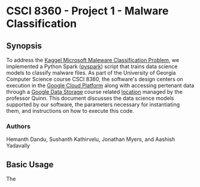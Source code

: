 # CSCI 8360 - Project 1 - Malware Classification

## Synopsis

To address the [Kaggel Microsoft Maleware Classification Problem](https://www.kaggle.com/c/malware-classification), we implemented
a Python Spark ([pyspark](https://spark.apache.org/docs/2.2.1/api/python/pyspark.html)) script that trains data science models to 
classify malware files. As part of the University of Georgia Computer Science course CSCI 8360, the software's design centers on execution
in the [Google Cloud Platform](https://cloud.google.com/) along with accessing pertenant data through a 
[Google Data Storage](https://cloud.google.com/storage/) course related 
[location](https://console.cloud.google.com/storage/browser/uga-dsp/project1) 
managed by the professor Quinn. This document discusses the data science models supported by our software, the parameters necessary for 
instantiating them, and instructions on how to execute this code.

### Authors
Hemanth Dandu, Sushanth Kathirvelu, Jonathan Myers, and Aashish Yadavally

## Basic Usage

The 


